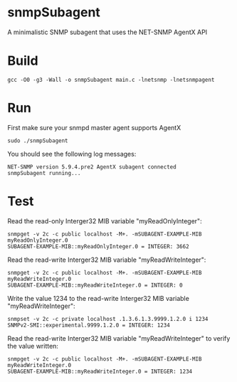# snmpSubagent

A minimalistic SNMP subagent that uses the NET-SNMP AgentX API

# Build

```
gcc -O0 -g3 -Wall -o snmpSubagent main.c -lnetsnmp -lnetsnmpagent
```

# Run

First make sure your snmpd master agent supports AgentX

```
sudo ./snmpSubagent 
```

You should see the following log messages:

```
NET-SNMP version 5.9.4.pre2 AgentX subagent connected
snmpSubagent running...
```

# Test

Read the read-only Interger32 MIB variable "myReadOnlyInteger":

```
snmpget -v 2c -c public localhost -M+. -mSUBAGENT-EXAMPLE-MIB myReadOnlyInteger.0
SUBAGENT-EXAMPLE-MIB::myReadOnlyInteger.0 = INTEGER: 3662
```

Read the read-write Interger32 MIB variable "myReadWriteInteger":

```
snmpget -v 2c -c public localhost -M+. -mSUBAGENT-EXAMPLE-MIB myReadWriteInteger.0
SUBAGENT-EXAMPLE-MIB::myReadWriteInteger.0 = INTEGER: 0
```

Write the value 1234 to the read-write Interger32 MIB variable "myReadWriteInteger":

```
snmpset -v 2c -c private localhost .1.3.6.1.3.9999.1.2.0 i 1234
SNMPv2-SMI::experimental.9999.1.2.0 = INTEGER: 1234
```

Read the read-write Interger32 MIB variable "myReadWriteInteger" to verify the value written:

```
snmpget -v 2c -c public localhost -M+. -mSUBAGENT-EXAMPLE-MIB myReadWriteInteger.0
SUBAGENT-EXAMPLE-MIB::myReadWriteInteger.0 = INTEGER: 1234
```




